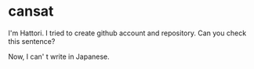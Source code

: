 # cansat

I'm Hattori.
I tried to create github account and repository.
Can you check this sentence?

Now, I can' t write in Japanese.